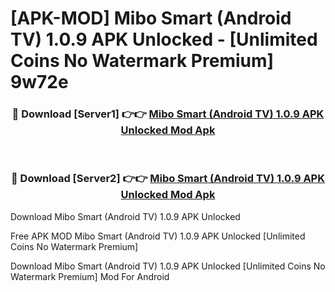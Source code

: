 # [APK-MOD] Mibo Smart (Android TV) 1.0.9 APK Unlocked - [Unlimited Coins No Watermark Premium] 9w72e



<div align="center">
<h3>🔴 Download [Server1] 👉👉 <a href="https://momento.my/?title=Mibo_Smart_(Android_TV)_1.0.9_APK_Unlocked">Mibo Smart (Android TV) 1.0.9 APK Unlocked Mod Apk</a></h3><br>

<h3>🔴 Download [Server2] 👉👉 <a href="https://momento.my/?title=Mibo_Smart_(Android_TV)_1.0.9_APK_Unlocked">Mibo Smart (Android TV) 1.0.9 APK Unlocked Mod Apk</a></h3>
</div>



Download Mibo Smart (Android TV) 1.0.9 APK Unlocked 

Free APK MOD Mibo Smart (Android TV) 1.0.9 APK Unlocked [Unlimited Coins No Watermark Premium]

Download Mibo Smart (Android TV) 1.0.9 APK Unlocked [Unlimited Coins No Watermark Premium] Mod For Android
